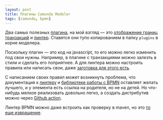 ```yaml
---
layout: post
title: Плагины Camunda Modeler
tags: [camunda, bpmn]
---
```

Два самых полезных [плагина](https://github.com/camunda/camunda-modeler-plugins), на мой взгляд — это [отображение границ транзакций](https://github.com/camunda/camunda-modeler-plugins/tree/master/camunda-transaction-boundaries-plugin) и [линтер](https://github.com/camunda/camunda-modeler-linter-plugin). Ставятся они тупо копированием в папку `plugins` в корне моделера.

Поскольку плагин — это код на javascript, то его можно легко изменить под свои нужны. Например, в плагине с транзакциями можно залезть в стили и сделать его поприятнее. А для линтера можно настроить правила или написать свои, даже [заготовка для этого есть](https://github.com/camunda/camunda-modeler-custom-linter-rules-plugin).

С написанием своих правил может возникнуть проблема, что документация к [линтеру](https://github.com/bpmn-io/bpmnlint) и [библиотеке работы с BPMN](https://github.com/bpmn-io/bpmn-js) оставляет желать лучшего, и у элемента есть ссылка на родителя, но не на детей. Но что-нибудь мелкое реализовать довольно легко, а создать дистрибутив можно через [Github action](https://github.com/ov7a/camunda-modeler-custom-linter-rules-plugin/blob/master/.github/workflows/release.yml).

Линтер BPMN можно даже встроить как проверку в maven, но это [то еще извращение](https://gist.github.com/ov7a/49bdc723f24e08a308aa70009476f860).

